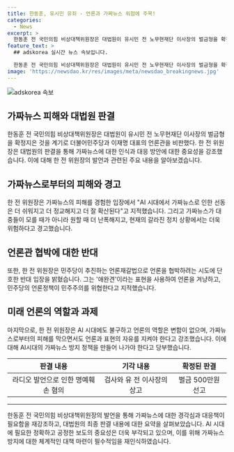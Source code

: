 ```yaml
---
title: 한동훈, 유시민 유죄 - 언론과 가짜뉴스 위험에 주목!
categories:
  - News
excerpt: >
  한동훈 전 국민의힘 비상대책위원장은 대법원이 유시민 전 노무현재단 이사장의 벌금형을 확정짓자, 더불어민주당과 이재명 대표의 언론관을 비판하며 가짜뉴스 문제를 제기했다. 그는 가짜뉴스에 대한 경각심을 호소하며, 언론의 자유를 지키는 것과 동시에 가짜뉴스를 막아야 한다고 강조했다. 이에 대한 더 자세한 내용은 계속해서 확인할 필요가 있다.
feature_text: >
  ## adskorea 실시간 뉴스 속보입니다.

  한동훈 전 국민의힘 비상대책위원장은 대법원이 유시민 전 노무현재단 이사장의 벌금형을 확정짓자, 더불어민주당과 이재명 대표의 언론관을 비판하며 가짜뉴스 문제를 제기했다. 그는 가짜뉴스에 대한 경각심을 호소하며, 언론의 자유를 지키는 것과 동시에 가짜뉴스를 막아야 한다고 강조했다. 이에 대한 더 자세한 내용은 계속해서 확인할 필요가 있다.
image: 'https://newsdao.kr/res/images/meta/newsdao_breakingnews.jpg'
---
```


<p><img src="https://newsdao.kr/res/images/meta/newsdao_breakingnews.jpg" alt="adskorea 속보" /></p>

<h2 data-ke-size="size26">가짜뉴스 피해와 대법원 판결</h2>

<p data-ke-size="size16">한동훈 전 국민의힘 비상대책위원장은 대법원이 유시민 전 노무현재단 이사장의 벌금형을 확정지은 것을 계기로 더불어민주당과 이재명 대표의 언론관을 비판했다. 한 전 위원장은 대법원의 판결을 통해 가짜뉴스에 대한 인식과 대응 방안에 대한 중요성을 강조했습니다. 이에 대해 한 전 위원장의 발언과 관련된 주요 내용을 알아보겠습니다.</p>

<h2 data-ke-size="size26">가짜뉴스로부터의 피해와 경고</h2>

<p data-ke-size="size16">한 전 위원장은 가짜뉴스의 피해를 경험한 입장에서 "AI 시대에서 가짜뉴스로 인한 선동은 더 쉬워지고 더 정교해지고 더 잘 확산된다"고 지적했습니다. 그리고 가짜뉴스가 대중들이 모를 때가 아니라 원할 때 더 난폭해지고, 현재의 갈라진 정치 상황에서는 더욱 위험하다고 경고했습니다.</p>

<h2 data-ke-size="size26">언론관 협박에 대한 반대</h2>

<p data-ke-size="size16">또한, 한 전 위원장은 민주당이 추진하는 언론재갈법으로 언론을 협박하려는 시도에 단호한 반대 입장을 밝혔습니다. 그는 '애완견'이라는 표현을 사용하여 언론을 겨냥하고, 민주당의 언론정책이 민주주의를 위협한다고 지적했습니다.</p>

<h2 data-ke-size="size26">미래 언론의 역할과 과제</h2>

<p data-ke-size="size16">마지막으로, 한 전 위원장은 AI 시대에도 불구하고 언론의 역할은 변함이 없으며, 가짜뉴스로부터의 피해를 막으면서도 언론과 표현의 자유를 지켜야 한다고 강조했습니다. 이에 대해 AI시대의 가짜뉴스 방지 정책을 만들어 나가야 한다고 당부했습니다.</p>

<table>
<thead>
<tr>
<th style="text-align: center;">판결 내용</th>
<th style="text-align: center;">기각 내용</th>
<th style="text-align: center;">확정된 판결</th>
</tr>
</thead>
<tbody>
<tr>
<td style="text-align: center;">라디오 발언으로 인한 명예훼손 혐의</td>
<td style="text-align: center;">검사와 유 전 이사장의 상고</td>
<td style="text-align: center;">벌금 500만원 선고</td>
</tr>
</tbody>
</table>

<hr>

<p data-ke-size="size16">한동훈 전 국민의힘 비상대책위원장의 발언을 통해 가짜뉴스에 대한 경각심과 대응책이 필요함을 재강조하고, 대법원의 최종 판결 내용에 대한 요약을 살펴보았습니다. AI 시대에 필요한 정확하고 공정한 보도의 중요성은 더욱 부각되고 있으며, 이를 위해 가짜뉴스 방지에 대한 체계적인 대책 마련이 필수적임을 재인식하였습니다.</p>


